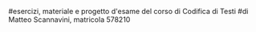 #esercizi, materiale e progetto d'esame del corso di Codifica di Testi 
#di Matteo Scannavini, matricola 578210
